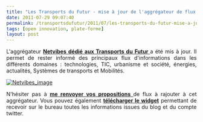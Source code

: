 ```yaml
---
title: "Les Transports du Futur - mise à jour de l'aggrégateur de flux Netvibes"
date: 2011-07-29 09:07:40
permalink: /transportsdufutur/2011/07/les-transports-du-futur-mise-a-jour-de-laggregateur-de-flux-netvibes.html
tags: [open innovation, plate-forme]
layout: post
---
```


<p style="text-align: justify">L'aggrégateur <strong><a href="http://www.netvibes.com/transportsdufutur#Les_transports_du_futur_ADEME" target="_self">Netvibes dédié aux Transports du Futur </a></strong>a été mis à jour. Il permet de rester informé des principaux flux d'informations dans les différents domaines : technologies, TIC, urbanisme et société, énergies, actualités, Systèmes de transports et Mobilités.</p> <p style="text-align: justify"><a href="https://gabrielplassat.github.io/transportsdufutur/wp-content/uploads/sites/6/old/6a0120a66d2ad4970b0154341420e4970c-pi.jpg"><img alt="Netvibes_image" border="0" class="asset  asset-image at-xid-6a0120a66d2ad4970b0154341420e4970c image-full" src="/wp-content/uploads/sites/6/old/6a0120a66d2ad4970b0154341420e4970c-800wi.jpg" title="Netvibes_image" /></a> </p> <p style="text-align: justify">N'hésiter pas à <strong><a href="https://gabrielplassat.github.io/transportsdufutur/contact-cv.html" target="_blank">me renvoyer vos propositions </a></strong>de flux à rajouter à cet aggrégateur. Vous pouvez également <strong><a href="http://desktopify.com/getwidget/Tweets%20Tdf" target="_blank">télécharger le widget</a></strong> permettant de recevoir sur le bureau toutes les informations issues du blog et du compte twitter.</p> <p style="text-align: justify"> </p>
